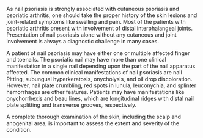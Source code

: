 As nail psoriasis is strongly associated with cutaneous psoriasis and psoriatic arthritis, one should take the proper history of the skin lesions and joint-related symptoms like swelling and pain. Most of the patients with psoriatic arthritis present with involvement of distal interphalangeal joints. Presentation of nail psoriasis alone without any cutaneous and joint involvement is always a diagnostic challenge in many cases.

A patient of nail psoriasis may have either one or multiple affected finger and toenails. The psoriatic nail may have more than one clinical manifestation in a single nail depending upon the part of the nail apparatus affected. The common clinical manifestations of nail psoriasis are nail Pitting, subungual hyperkeratosis, onycholysis, and oil drop discoloration. However, nail plate crumbling, red spots in lunula, leuconychia, and splinter hemorrhages are other features. Patients may have manifestations like onychorrhexis and beau lines, which are longitudinal ridges with distal nail plate splitting and transverse grooves, respectively.

A complete thorough examination of the skin, including the scalp and anogenital area, is important to assess the extent and severity of the condition.